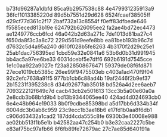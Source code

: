 b73fd96287a1dbfd
85ca9b2957538c88
4e479931235913a9
36fcf1013385220d
89d5b7551d29d628
6524fcaef38505ff
d29cf77d361c2f17
2baf732a13c8554f
f0eff83dfbede646
f5585eced813b19e
624792b626095ee2
fa2ae4bd72ec4473
ae1249776ccb6fcd
46a042b2d63a271c
7de1013d81ba27c4
f650da8f3c3a8c72
229d561d9eefe8bb
ea81beb193b96c7d
d7632c5d4a95a240
d610f028b5fe8263
4b3170f2d29c25e1
25ab1dac756395ed
1cbd59e32e0841a6
53b6d0b31d991945
bb4ac5a97ee6be33
6031dcebf5e7dff6
692b6191d7545cce
1e1c0aa922a9027e
f23a828508676471
59379de08f6fd871
27ece1019cb5385c
26ee99f9475503eb
c403a1ad470f9f04
92c2efc7638a91f5
977bb1cb6c88ad4b
19af2446f2b9ef37
2b15231f395238c8
d34d92677ab35018
bd526a4d2ee6aeb7
709322212f649c7d
cacb43cb2e501613
13cc3b5a00e60a0a
2e8cdb3b68bfd9b4
bd13b9344065ee40
424ad4d024693cb0
6e4e48b964e19033
8b0f9cdbe85398bd
a5d17bb6d334b34f
6004dc3b0ab8c959
23c9ecc1b3ae18b6
e17fd1b0aa8f6db1
c906d63432a1cad2
187dd4cda555c8fe
6930b3e40008e988
ae02bb513f1b5e1b
b42582aa47c254b0
b3e32caa2227c5be
e83af75bc97afb66
6f6fb89fe72679ac
27c7ae85d640191a
